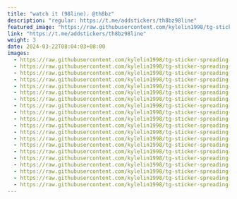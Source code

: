 ```yaml
---
title: "watch it (98line)⸝ @th8bz"
description: "regular: https://t.me/addstickers/th8bz98line"
featured_image: "https://raw.githubusercontent.com/kylelin1998/tg-sticker-spreading-worldwide-images/main/img/8ba721c7-41a6-46b4-8ddb-d071db3c9ced.jpg"
link: "https://t.me/addstickers/th8bz98line"
weight: 3
date: 2024-03-22T08:04:03+08:00
images:
  - https://raw.githubusercontent.com/kylelin1998/tg-sticker-spreading-worldwide-images/main/img/8ba721c7-41a6-46b4-8ddb-d071db3c9ced.jpg
  - https://raw.githubusercontent.com/kylelin1998/tg-sticker-spreading-worldwide-images/main/img/9b04f951-397d-4b74-918a-87385bac2f0b.jpg
  - https://raw.githubusercontent.com/kylelin1998/tg-sticker-spreading-worldwide-images/main/img/e6c62d44-4d6d-4ae2-a801-b5cfd43a60ac.jpg
  - https://raw.githubusercontent.com/kylelin1998/tg-sticker-spreading-worldwide-images/main/img/cd49c979-ccd3-437b-8b6f-3babf8900e20.jpg
  - https://raw.githubusercontent.com/kylelin1998/tg-sticker-spreading-worldwide-images/main/img/89d75f4f-dd2d-4888-b5bc-08e08e800206.jpg
  - https://raw.githubusercontent.com/kylelin1998/tg-sticker-spreading-worldwide-images/main/img/8e7701f4-259a-4f70-8596-297473f52dc4.jpg
  - https://raw.githubusercontent.com/kylelin1998/tg-sticker-spreading-worldwide-images/main/img/4c0c0a56-bd17-46db-a88f-33ba6aece45a.jpg
  - https://raw.githubusercontent.com/kylelin1998/tg-sticker-spreading-worldwide-images/main/img/fa9047f3-b5c1-4171-8d89-74bd1af0ba57.jpg
  - https://raw.githubusercontent.com/kylelin1998/tg-sticker-spreading-worldwide-images/main/img/8f99fa92-114d-492d-8d9b-2250c7e6f16d.jpg
  - https://raw.githubusercontent.com/kylelin1998/tg-sticker-spreading-worldwide-images/main/img/769da253-2aee-446a-9df8-e2d537d51791.jpg
  - https://raw.githubusercontent.com/kylelin1998/tg-sticker-spreading-worldwide-images/main/img/8b19fdc7-ffca-4ba2-b903-311fb739d62b.jpg
  - https://raw.githubusercontent.com/kylelin1998/tg-sticker-spreading-worldwide-images/main/img/aec3d8f4-bb7e-4bd0-ab8a-2b46a1053733.jpg
  - https://raw.githubusercontent.com/kylelin1998/tg-sticker-spreading-worldwide-images/main/img/39e53458-bf5e-4fdb-8964-cb1a10bae0ad.jpg
  - https://raw.githubusercontent.com/kylelin1998/tg-sticker-spreading-worldwide-images/main/img/2a3fa989-f9d7-48fa-8f9f-44076ebaaa99.jpg
  - https://raw.githubusercontent.com/kylelin1998/tg-sticker-spreading-worldwide-images/main/img/55d7bcd6-b0d0-42b8-ae69-81d0dd28d9cc.jpg
  - https://raw.githubusercontent.com/kylelin1998/tg-sticker-spreading-worldwide-images/main/img/722e374c-d0aa-4d9a-8082-056159d0c759.jpg
  - https://raw.githubusercontent.com/kylelin1998/tg-sticker-spreading-worldwide-images/main/img/2f8f6af7-0852-47d3-a661-42ec3986eab6.jpg
  - https://raw.githubusercontent.com/kylelin1998/tg-sticker-spreading-worldwide-images/main/img/456a45d7-954a-4d6a-a988-10aa6c494bc2.jpg
  - https://raw.githubusercontent.com/kylelin1998/tg-sticker-spreading-worldwide-images/main/img/0d90966f-335d-408a-bcd6-acf6aac2bda8.jpg
  - https://raw.githubusercontent.com/kylelin1998/tg-sticker-spreading-worldwide-images/main/img/9a1f78be-f863-4889-9748-af2489b1105c.jpg
---
```

